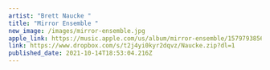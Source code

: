 ```yaml
---
artist: "Brett Naucke "
title: "Mirror Ensemble "
new_image: /images/mirror-ensemble.jpg
apple_link: https://music.apple.com/us/album/mirror-ensemble/1579793856
link: https://www.dropbox.com/s/t2j4yi0kyr2dqvz/Naucke.zip?dl=1
published_date: 2021-10-14T18:53:04.216Z
---
```


